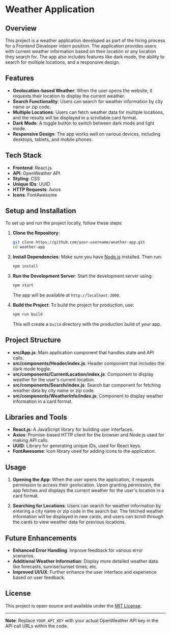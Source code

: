 # Weather Application

## Overview

This project is a weather application developed as part of the hiring process for a Frontend Developer intern position. The application provides users with current weather information based on their location or any location they search for. The app also includes features like dark mode, the ability to search for multiple locations, and a responsive design.

## Features

- **Geolocation-based Weather**: When the user opens the website, it requests their location to display the current weather.
- **Search Functionality**: Users can search for weather information by city name or zip code.
- **Multiple Locations**: Users can fetch weather data for multiple locations, and the results will be displayed in a scrollable card format.
- **Dark Mode**: A toggle button to switch between dark mode and light mode.
- **Responsive Design**: The app works well on various devices, including desktops, tablets, and mobile phones.

## Tech Stack

- **Frontend**: React.js
- **API**: OpenWeather API
- **Styling**: CSS
- **Unique IDs**: UUID
- **HTTP Requests**: Axios
- **Icons**: FontAwesome

## Setup and Installation

To set up and run the project locally, follow these steps:

1. **Clone the Repository**:
    ```bash
    git clone https://github.com/your-username/weather-app.git
    cd weather-app
    ```

2. **Install Dependencies**:
    Make sure you have [Node.js](https://nodejs.org/) installed. Then run:
    ```bash
    npm install
    ```

3. **Run the Development Server**:
    Start the development server using:
    ```bash
    npm start
    ```
    The app will be available at `http://localhost:3000`.

4. **Build the Project**:
    To build the project for production, use:
    ```bash
    npm run build
    ```
    This will create a `build` directory with the production build of your app.

## Project Structure

- **src/App.js**: Main application component that handles state and API calls.
- **src/components/Header/index.js**: Header component that includes the dark mode toggle.
- **src/components/CurrentLocation/index.js**: Component to display weather for the user's current location.
- **src/components/Search/index.js**: Search bar component for fetching weather data by city name or zip code.
- **src/components/WeatherInfo/index.js**: Component to display weather information in a card format.

## Libraries and Tools

- **React.js**: A JavaScript library for building user interfaces.
- **Axios**: Promise-based HTTP client for the browser and Node.js used for making API calls.
- **UUID**: Library for generating unique IDs, used for React keys.
- **FontAwesome**: Icon library used for adding icons to the application.

## Usage

1. **Opening the App**:
    When the user opens the application, it requests permission to access their geolocation. Upon granting permission, the app fetches and displays the current weather for the user's location in a card format.

2. **Searching for Locations**:
    Users can search for weather information by entering a city name or zip code in the search bar. The fetched weather information will be displayed in new cards, and users can scroll through the cards to view weather data for previous locations.

## Future Enhancements

- **Enhanced Error Handling**: Improve feedback for various error scenarios.
- **Additional Weather Information**: Display more detailed weather data like forecasts, sunrise/sunset times, etc.
- **Improved UI/UX**: Further enhance the user interface and experience based on user feedback.

## License

This project is open-source and available under the [MIT License](LICENSE).

---

**Note**: Replace `YOUR_API_KEY` with your actual OpenWeather API key in the API call URLs within the code.

